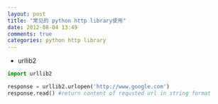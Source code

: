 ```yaml
---
layout: post
title: "常见的 python http library使用"
date: 2012-08-04 13:49
comments: true
categories: python http library
---
```


* urllib2
``` python
import urllib2

response = urllib2.urlopen('http://www.google.com')
response.read() #return content of requsted url in string format
```

